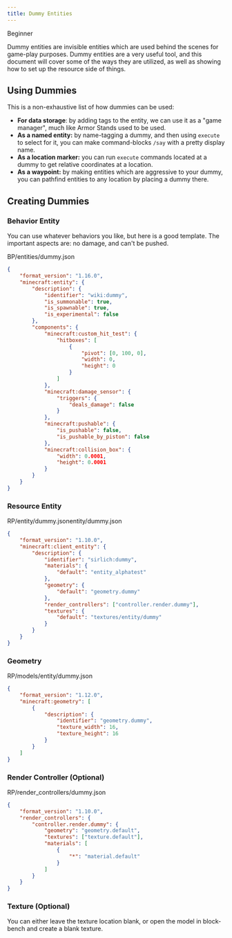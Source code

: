 ```yaml
---
title: Dummy Entities
---
```


<Label color="green">Beginner</Label>

Dummy entities are invisible entities which are used behind the scenes for game-play purposes. Dummy entities are a very useful tool, and this document will cover some of the ways they are utilized, as well as showing how to set up the resource side of things.

## Using Dummies

This is a non-exhaustive list of how dummies can be used:

-   **For data storage**: by adding tags to the entity, we can use it as a "game manager", much like Armor Stands used to be used.
-   **As a named entity:** by name-tagging a dummy, and then using `execute` to select for it, you can make command-blocks `/say` with a pretty display name.
-   **As a location marker:** you can run `execute` commands located at a dummy to get relative coordinates at a location.
-   **As a waypoint:** by making entities which are aggressive to your dummy, you can pathfind entities to any location by placing a dummy there.

## Creating Dummies

### Behavior Entity

You can use whatever behaviors you like, but here is a good template. The important aspects are: no damage, and can't be pushed.

<CodeHeader>BP/entities/dummy.json</CodeHeader>

```json
{
	"format_version": "1.16.0",
	"minecraft:entity": {
		"description": {
			"identifier": "wiki:dummy",
			"is_summonable": true,
			"is_spawnable": true,
			"is_experimental": false
		},
		"components": {
			"minecraft:custom_hit_test": {
				"hitboxes": [
					{
						"pivot": [0, 100, 0],
						"width": 0,
						"height": 0
					}
				]
			},
			"minecraft:damage_sensor": {
				"triggers": {
					"deals_damage": false
				}
			},
			"minecraft:pushable": {
				"is_pushable": false,
				"is_pushable_by_piston": false
			},
			"minecraft:collision_box": {
				"width": 0.0001,
				"height": 0.0001
			}
		}
	}
}
```

### Resource Entity

<CodeHeader>RP/entity/dummy.json</CodeHeader>entity/dummy.json

```json
{
	"format_version": "1.10.0",
	"minecraft:client_entity": {
		"description": {
			"identifier": "sirlich:dummy",
			"materials": {
				"default": "entity_alphatest"
			},
			"geometry": {
				"default": "geometry.dummy"
			},
			"render_controllers": ["controller.render.dummy"],
			"textures": {
				"default": "textures/entity/dummy"
			}
		}
	}
}
```

### Geometry

<CodeHeader>RP/models/entity/dummy.json</CodeHeader>

```json
{
	"format_version": "1.12.0",
	"minecraft:geometry": [
		{
			"description": {
				"identifier": "geometry.dummy",
				"texture_width": 16,
				"texture_height": 16
			}
		}
	]
}
```

### Render Controller (Optional)

<CodeHeader>RP/render_controllers/dummy.json</CodeHeader>

```json
{
	"format_version": "1.10.0",
	"render_controllers": {
		"controller.render.dummy": {
			"geometry": "geometry.default",
			"textures": ["texture.default"],
			"materials": [
				{
					"*": "material.default"
				}
			]
		}
	}
}
```

### Texture (Optional)

You can either leave the texture location blank, or open the model in block-bench and create a blank texture.
